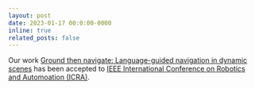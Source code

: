 ```yaml
---
layout: post
date: 2023-01-17 00:0:00-0000
inline: true
related_posts: false
---
```

Our work [Ground then navigate: Language-guided navigation in dynamic scenes](https://arxiv.org/abs/2209.11972) has been accepted to [IEEE International Conference on Robotics and Automoation (ICRA)](https://www.icra2023.org/).
<!-- A simple inline announcement. -->